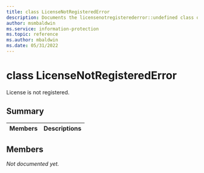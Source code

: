 ```yaml
---
title: class LicenseNotRegisteredError 
description: Documents the licensenotregisterederror::undefined class of the Microsoft Information Protection SDK.
author: msmbaldwin
ms.service: information-protection
ms.topic: reference
ms.author: mbaldwin
ms.date: 05/31/2022
---
```


# class LicenseNotRegisteredError 
License is not registered.
  
## Summary
 Members                        | Descriptions                                
--------------------------------|---------------------------------------------
  
## Members
_Not documented yet._

